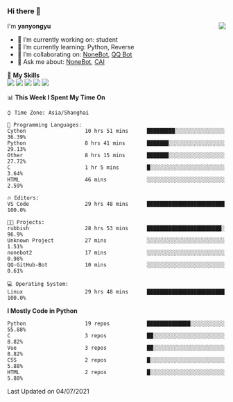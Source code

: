 ### Hi there 👋

<a href="#">
  <img align="right" src="https://github-readme-stats.vercel.app/api?username=yanyongyu&count_private=true&show_icons=true&bg_color=15,f2f7fd,E0EAFC" />
</a>

I'm **yanyongyu**

- 🔭 I’m currently working on: student
- 🌱 I’m currently learning: Python, Reverse
- 👯 I’m collaborating on: [NoneBot](https://github.com/nonebot), [QQ Bot](https://github.com/Mrs4s/go-cqhttp)
- 💬 Ask me about: [NoneBot](https://github.com/nonebot), [CAI](https://github.com/cscs181/CAI)

🌟 **My Skills**  
![](https://img.shields.io/badge/-Python-3e74a2?style=flat-square&logo=Python&logoColor=fff)
![](https://img.shields.io/badge/-Vue-4fc08d?style=flat-square&logo=Vue.js&logoColor=fff)
![](https://img.shields.io/badge/-Node.js-339933?style=flat-square&logo=Node.js&logoColor=fff)
![](https://img.shields.io/badge/-Docker-2496ED?style=flat-square&logo=Docker&logoColor=fff)
![](https://img.shields.io/badge/-Linux-000000?style=flat-square&logo=Linux&logoColor=fff)

<!--START_SECTION:waka-->
📊 **This Week I Spent My Time On** 

```text
⌚︎ Time Zone: Asia/Shanghai

💬 Programming Languages: 
Cython                   10 hrs 51 mins      █████████░░░░░░░░░░░░░░░░   36.39% 
Python                   8 hrs 41 mins       ███████░░░░░░░░░░░░░░░░░░   29.13% 
Other                    8 hrs 15 mins       ███████░░░░░░░░░░░░░░░░░░   27.72% 
C                        1 hr 5 mins         █░░░░░░░░░░░░░░░░░░░░░░░░   3.64% 
HTML                     46 mins             ░░░░░░░░░░░░░░░░░░░░░░░░░   2.59%

🔥 Editors: 
VS Code                  29 hrs 48 mins      █████████████████████████   100.0%

🐱‍💻 Projects: 
rubbish                  28 hrs 53 mins      ████████████████████████░   96.9% 
Unknown Project          27 mins             ░░░░░░░░░░░░░░░░░░░░░░░░░   1.51% 
nonebot2                 17 mins             ░░░░░░░░░░░░░░░░░░░░░░░░░   0.98% 
QQ-GitHub-Bot            10 mins             ░░░░░░░░░░░░░░░░░░░░░░░░░   0.61%

💻 Operating System: 
Linux                    29 hrs 48 mins      █████████████████████████   100.0%

```

**I Mostly Code in Python** 

```text
Python                   19 repos            ██████████████░░░░░░░░░░░   55.88% 
C                        3 repos             ██░░░░░░░░░░░░░░░░░░░░░░░   8.82% 
Vue                      3 repos             ██░░░░░░░░░░░░░░░░░░░░░░░   8.82% 
CSS                      2 repos             █░░░░░░░░░░░░░░░░░░░░░░░░   5.88% 
HTML                     2 repos             █░░░░░░░░░░░░░░░░░░░░░░░░   5.88%

```



 Last Updated on 04/07/2021
<!--END_SECTION:waka-->
